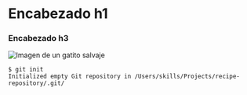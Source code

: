 # Encabezado h1
### Encabezado h3
![Imagen de un gatito salvaje](https://octodex.github.com/images/yaktocat.png)

```
$ git init
Initialized empty Git repository in /Users/skills/Projects/recipe-repository/.git/
```
